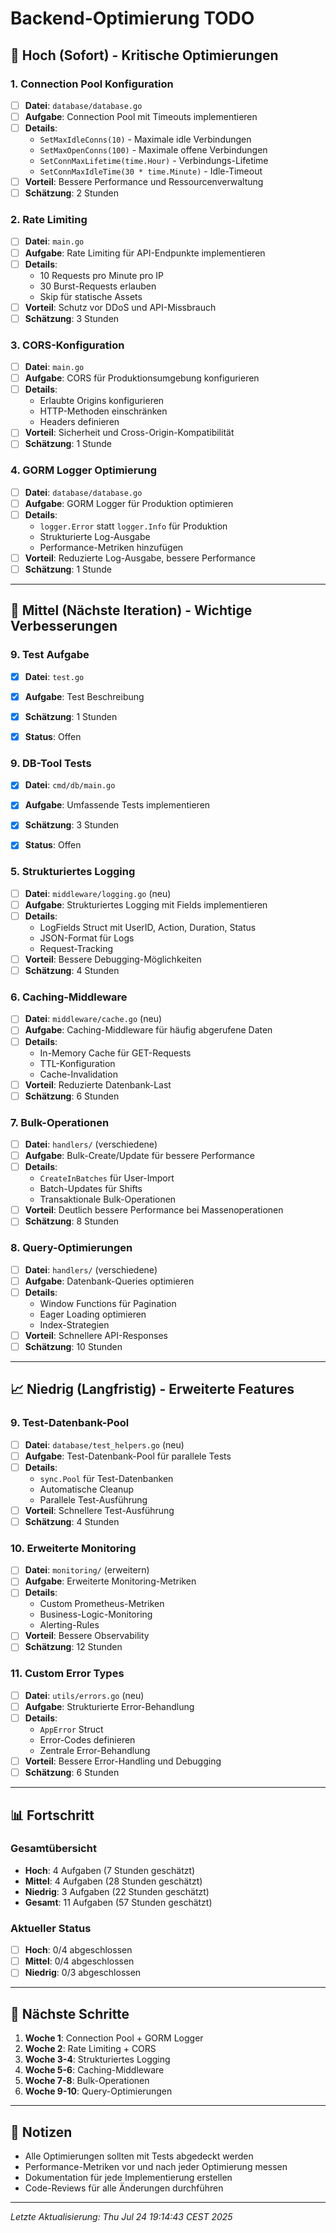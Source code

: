 # Backend-Optimierung TODO

## 🚀 **Hoch (Sofort) - Kritische Optimierungen**

### 1. Connection Pool Konfiguration
- [ ] **Datei**: `database/database.go`
- [ ] **Aufgabe**: Connection Pool mit Timeouts implementieren
- [ ] **Details**:
  - `SetMaxIdleConns(10)` - Maximale idle Verbindungen
  - `SetMaxOpenConns(100)` - Maximale offene Verbindungen  
  - `SetConnMaxLifetime(time.Hour)` - Verbindungs-Lifetime
  - `SetConnMaxIdleTime(30 * time.Minute)` - Idle-Timeout
- [ ] **Vorteil**: Bessere Performance und Ressourcenverwaltung
- [ ] **Schätzung**: 2 Stunden

### 2. Rate Limiting
- [ ] **Datei**: `main.go`
- [ ] **Aufgabe**: Rate Limiting für API-Endpunkte implementieren
- [ ] **Details**:
  - 10 Requests pro Minute pro IP
  - 30 Burst-Requests erlauben
  - Skip für statische Assets
- [ ] **Vorteil**: Schutz vor DDoS und API-Missbrauch
- [ ] **Schätzung**: 3 Stunden

### 3. CORS-Konfiguration
- [ ] **Datei**: `main.go`
- [ ] **Aufgabe**: CORS für Produktionsumgebung konfigurieren
- [ ] **Details**:
  - Erlaubte Origins konfigurieren
  - HTTP-Methoden einschränken
  - Headers definieren
- [ ] **Vorteil**: Sicherheit und Cross-Origin-Kompatibilität
- [ ] **Schätzung**: 1 Stunde

### 4. GORM Logger Optimierung
- [ ] **Datei**: `database/database.go`
- [ ] **Aufgabe**: GORM Logger für Produktion optimieren
- [ ] **Details**:
  - `logger.Error` statt `logger.Info` für Produktion
  - Strukturierte Log-Ausgabe
  - Performance-Metriken hinzufügen
- [ ] **Vorteil**: Reduzierte Log-Ausgabe, bessere Performance
- [ ] **Schätzung**: 1 Stunde

---

## 🔧 **Mittel (Nächste Iteration) - Wichtige Verbesserungen**

### 9. Test Aufgabe
- [x] **Datei**: `test.go`
- [x] **Aufgabe**: Test Beschreibung
- [x] **Schätzung**: 1 Stunden
- [x] **Status**: Offen


### 9. DB-Tool Tests
- [x] **Datei**: `cmd/db/main.go`
- [x] **Aufgabe**: Umfassende Tests implementieren
- [x] **Schätzung**: 3 Stunden
- [x] **Status**: Offen


### 5. Strukturiertes Logging
- [ ] **Datei**: `middleware/logging.go` (neu)
- [ ] **Aufgabe**: Strukturiertes Logging mit Fields implementieren
- [ ] **Details**:
  - LogFields Struct mit UserID, Action, Duration, Status
  - JSON-Format für Logs
  - Request-Tracking
- [ ] **Vorteil**: Bessere Debugging-Möglichkeiten
- [ ] **Schätzung**: 4 Stunden

### 6. Caching-Middleware
- [ ] **Datei**: `middleware/cache.go` (neu)
- [ ] **Aufgabe**: Caching-Middleware für häufig abgerufene Daten
- [ ] **Details**:
  - In-Memory Cache für GET-Requests
  - TTL-Konfiguration
  - Cache-Invalidation
- [ ] **Vorteil**: Reduzierte Datenbank-Last
- [ ] **Schätzung**: 6 Stunden

### 7. Bulk-Operationen
- [ ] **Datei**: `handlers/` (verschiedene)
- [ ] **Aufgabe**: Bulk-Create/Update für bessere Performance
- [ ] **Details**:
  - `CreateInBatches` für User-Import
  - Batch-Updates für Shifts
  - Transaktionale Bulk-Operationen
- [ ] **Vorteil**: Deutlich bessere Performance bei Massenoperationen
- [ ] **Schätzung**: 8 Stunden

### 8. Query-Optimierungen
- [ ] **Datei**: `handlers/` (verschiedene)
- [ ] **Aufgabe**: Datenbank-Queries optimieren
- [ ] **Details**:
  - Window Functions für Pagination
  - Eager Loading optimieren
  - Index-Strategien
- [ ] **Vorteil**: Schnellere API-Responses
- [ ] **Schätzung**: 10 Stunden

---

## 📈 **Niedrig (Langfristig) - Erweiterte Features**

### 9. Test-Datenbank-Pool
- [ ] **Datei**: `database/test_helpers.go` (neu)
- [ ] **Aufgabe**: Test-Datenbank-Pool für parallele Tests
- [ ] **Details**:
  - `sync.Pool` für Test-Datenbanken
  - Automatische Cleanup
  - Parallele Test-Ausführung
- [ ] **Vorteil**: Schnellere Test-Ausführung
- [ ] **Schätzung**: 4 Stunden

### 10. Erweiterte Monitoring
- [ ] **Datei**: `monitoring/` (erweitern)
- [ ] **Aufgabe**: Erweiterte Monitoring-Metriken
- [ ] **Details**:
  - Custom Prometheus-Metriken
  - Business-Logic-Monitoring
  - Alerting-Rules
- [ ] **Vorteil**: Bessere Observability
- [ ] **Schätzung**: 12 Stunden

### 11. Custom Error Types
- [ ] **Datei**: `utils/errors.go` (neu)
- [ ] **Aufgabe**: Strukturierte Error-Behandlung
- [ ] **Details**:
  - `AppError` Struct
  - Error-Codes definieren
  - Zentrale Error-Behandlung
- [ ] **Vorteil**: Bessere Error-Handling und Debugging
- [ ] **Schätzung**: 6 Stunden

---

## 📊 **Fortschritt**

### Gesamtübersicht
- **Hoch**: 4 Aufgaben (7 Stunden geschätzt)
- **Mittel**: 4 Aufgaben (28 Stunden geschätzt)  
- **Niedrig**: 3 Aufgaben (22 Stunden geschätzt)
- **Gesamt**: 11 Aufgaben (57 Stunden geschätzt)

### Aktueller Status
- [ ] **Hoch**: 0/4 abgeschlossen
- [ ] **Mittel**: 0/4 abgeschlossen
- [ ] **Niedrig**: 0/3 abgeschlossen

---

## 🎯 **Nächste Schritte**

1. **Woche 1**: Connection Pool + GORM Logger
2. **Woche 2**: Rate Limiting + CORS
3. **Woche 3-4**: Strukturiertes Logging
4. **Woche 5-6**: Caching-Middleware
5. **Woche 7-8**: Bulk-Operationen
6. **Woche 9-10**: Query-Optimierungen

---

## 📝 **Notizen**

- Alle Optimierungen sollten mit Tests abgedeckt werden
- Performance-Metriken vor und nach jeder Optimierung messen
- Dokumentation für jede Implementierung erstellen
- Code-Reviews für alle Änderungen durchführen

---

*Letzte Aktualisierung: Thu Jul 24 19:14:43 CEST 2025* 